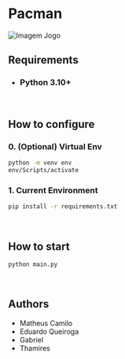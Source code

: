 # Pacman
![Imagem Jogo](https://encrypted-tbn0.gstatic.com/images?q=tbn:ANd9GcRkDwK2tBsVQzYOT5zYplW0jlS7wgVwJnKptQ&usqp=CAU)


## Requirements

- ### Python 3.10+

&nbsp;

## How to configure

### 0. (Optional) Virtual Env

```sh
python -m venv env
env/Scripts/activate
```

### 1. Current Environment

```sh
pip install -r requirements.txt
```

&nbsp;

## How to start

```sh
python main.py
```
&nbsp;

## Authors

- Matheus Camilo
- Eduardo Queiroga
- Gabriel
- Thamires
